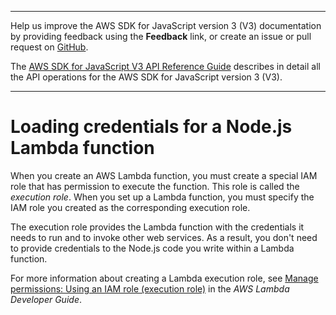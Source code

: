 --------

Help us improve the AWS SDK for JavaScript version 3 \(V3\) documentation by providing feedback using the **Feedback** link, or create an issue or pull request on [GitHub](https://github.com/awsdocs/aws-sdk-for-javascript-v3)\.

 The [AWS SDK for JavaScript V3 API Reference Guide](https://docs.aws.amazon.com/AWSJavaScriptSDK/v3/latest/index.html) describes in detail all the API operations for the AWS SDK for JavaScript version 3 \(V3\)\.

--------

# Loading credentials for a Node\.js Lambda function<a name="loading-node-credentials-lambda"></a>

When you create an AWS Lambda function, you must create a special IAM role that has permission to execute the function\. This role is called the *execution role*\. When you set up a Lambda function, you must specify the IAM role you created as the corresponding execution role\.

The execution role provides the Lambda function with the credentials it needs to run and to invoke other web services\. As a result, you don't need to provide credentials to the Node\.js code you write within a Lambda function\.

For more information about creating a Lambda execution role, see [Manage permissions: Using an IAM role \(execution role\)](https://docs.aws.amazon.com/lambda/latest/dg/intro-permission-model.html#lambda-intro-execution-role) in the *AWS Lambda Developer Guide*\.
